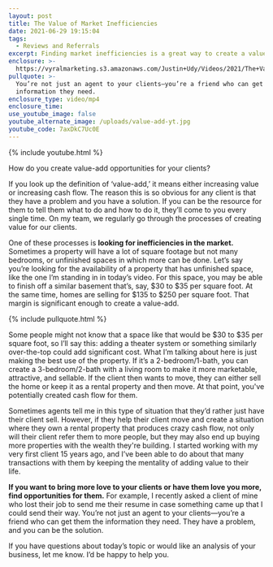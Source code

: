 ```yaml
---
layout: post
title: The Value of Market Inefficiencies
date: 2021-06-29 19:15:04
tags:
  - Reviews and Referrals
excerpt: Finding market inefficiencies is a great way to create a value-add.
enclosure: >-
  https://vyralmarketing.s3.amazonaws.com/Justin+Udy/Videos/2021/The+Value+of+Market+Inefficiencies.mp4
pullquote: >-
  You’re not just an agent to your clients—you’re a friend who can get them the
  information they need.
enclosure_type: video/mp4
enclosure_time:
use_youtube_image: false
youtube_alternate_image: /uploads/value-add-yt.jpg
youtube_code: 7axDkC7Uc0E
---
```

{% include youtube.html %}

How do you create value-add opportunities for your clients?

If you look up the definition of ‘value-add,’ it means either increasing value or increasing cash flow. The reason this is so obvious for any client is that they have a problem and you have a solution. If you can be the resource for them to tell them what to do and how to do it, they’ll come to you every single time. On my team, we regularly go through the processes of creating value for our clients.

One of these processes is **looking for inefficiencies in the market.** Sometimes a property will have a lot of square footage but not many bedrooms, or unfinished spaces in which more can be done. Let’s say you’re looking for the availability of a property that has unfinished space, like the one I’m standing in in today’s video. For this space, you may be able to finish off a similar basement that’s, say, $30 to $35 per square foot. At the same time, homes are selling for $135 to $250 per square foot. That margin is significant enough to create a value-add.&nbsp;

{% include pullquote.html %}

Some people might not know that a space like that would be $30 to $35 per square foot, so I’ll say this: adding a theater system or something similarly over-the-top could add significant cost. What I’m talking about here is just making the best use of the property. If it’s a 2-bedroom/1-bath, you can create a 3-bedroom/2-bath with a living room to make it more marketable, attractive, and sellable. If the client then wants to move, they can either sell the home or keep it as a rental property and then move. At that point, you've potentially created cash flow for them.&nbsp;

Sometimes agents tell me in this type of situation that they’d rather just have their client sell. However, if they help their client move and create a situation where they own a rental property that produces crazy cash flow, not only will their client refer them to more people, but they may also end up buying more properties with the wealth they're building. I started working with my very first client 15 years ago, and I’ve been able to do about that many transactions with them by keeping the mentality of adding value to their life.&nbsp;

**If you want to bring more love to your clients or have them love you more, find opportunities for them.** For example, I recently asked a client of mine who lost their job to send me their resume in case something came up that I could send their way. You’re not just an agent to your clients—you’re a friend who can get them the information they need. They have a problem, and you can be the solution.&nbsp;

If you have questions about today’s topic or would like an analysis of your business, let me know. I’d be happy to help you.
